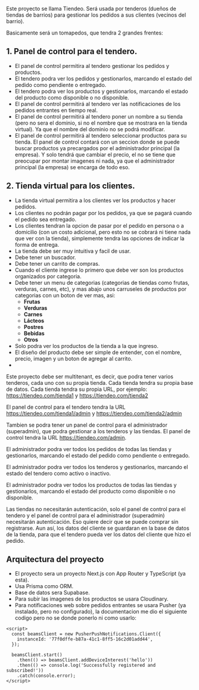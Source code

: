 Este proyecto se llama Tiendeo. Será usada por tenderos (dueños de tiendas de barrios) para gestionar los pedidos a sus clientes (vecinos del barrio).

Basicamente será un tomapedos, que tendra 2 grandes frentes:

## 1. Panel de control para el tendero.

- El panel de control permitira al tendero gestionar los pedidos y productos.
- El tendero podra ver los pedidos y gestionarlos, marcando el estado del pedido como pendiente o entregado.
- El tendero podra ver los productos y gestionarlos, marcando el estado del producto como disponible o no disponible.
- El panel de control permitirá al tendero ver las notificaciones de los pedidos entrantes en tiempo real.
- El panel de control permitirá al tendero poner un nombre a su tienda (pero no sera el dominio, si no el nombre que se mostrara en la tienda virtual). Ya que el nombre del dominio no se podrá modificar.
- El panel de control permitirá al tendero seleccionar productos para su tienda. El panel de control contará con un seccion donde se puede buscar productos ya precargados por el administrador principal (la empresa). Y solo tendrá que cambiar el precio, el no se tiene que preocupar por montar imagenes ni nada, ya que el administrador principal (la empresa) se encarga de todo eso.

## 2. Tienda virtual para los clientes.

- La tienda virtual permitira a los clientes ver los productos y hacer pedidos.
- Los clientes no podrán pagar por los pedidos, ya que se pagará cuando el pedido sea entregado.
- Los clientes tendran la opcion de pasar por el pedido en persona o a domicilio (con un costo adicional, pero esto no se cobrará ni tiene nada que ver con la tienda), simplemente tendra las opciones de indicar la forma de entrega.
- La tienda debe ser muy intuitiva y facil de usar.
- Debe tener un buscador.
- Debe tener un carrito de compras.
- Cuando el cliente ingrese lo primero que debe ver son los productos organizados por categoria. 
- Debe tener un menu de categorias (categorias de tiendas como frutas, verduras, carnes, etc), y mas abajo unos carruseles de productos por categorias con un boton de ver mas, asi:
  - **Frutas**
  - **Verduras**
  - **Carnes**
  - **Lácteos**
  - **Postres**
  - **Bebidas**
  - **Otros**
- Solo podra ver los productos de la tienda a la que ingreso.
- El diseño del producto debe ser simple de entender, con el nombre, precio, imagen y un boton de agregar al carrito.
- 


Este proyecto debe ser multitenant, es decir, que podra tener varios tenderos, cada uno con su propia tienda. Cada tienda tendra su propia base de datos. Cada tienda tendra su propia URL, por ejemplo: https://tiendeo.com/tienda1 y https://tiendeo.com/tienda2

El panel de control para el tendero tendra la URL https://tiendeo.com/tienda1/admin y https://tiendeo.com/tienda2/admin

Tambien se podra tener un panel de control para el administrador (superadmin), que podra gestionar a los tenderos y las tiendas. El panel de control tendra la URL https://tiendeo.com/admin.

El administrador podra ver todos los pedidos de todas las tiendas y gestionarlos, marcando el estado del pedido como pendiente o entregado.

El administrador podra ver todos los tenderos y gestionarlos, marcando el estado del tendero como activo o inactivo.

El administrador podra ver todos los productos de todas las tiendas y gestionarlos, marcando el estado del producto como disponible o no disponible.

Las tiendas no necesitarán autenticación, solo el panel de control para el tendero y el panel de control para el administrador (superadmin) necesitarán autenticación. Eso quiere decir que se puede comprar sin registrarse. Aun así, los datos del cliente se guardaran en la base de datos de la tienda, para que el tendero pueda ver los datos del cliente que hizo el pedido.


## Arquitectura del proyecto

- El proyecto sera un proyecto Next.js con App Router y TypeScript (ya esta).
- Usa Prisma como ORM.
- Base de datos sera Supabase.
- Para subir las imagenes de los productos se usara Cloudinary.
- Para notificaciones web sobre pedidos entrantes se usara Pusher (ya instalado, pero no configurado), la documentacion me dio el siguiente codigo pero no se donde ponerlo ni como usarlo:

```JS
<script>
  const beamsClient = new PusherPushNotifications.Client({
    instanceId: '77f0dffe-b87a-41c1-8ff5-16c2d01add44',
  });

  beamsClient.start()
    .then(() => beamsClient.addDeviceInterest('hello'))
    .then(() => console.log('Successfully registered and subscribed!'))
    .catch(console.error);
</script>
```
